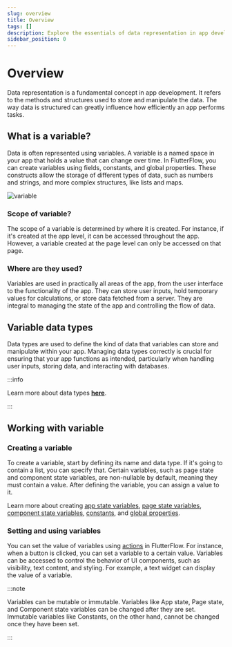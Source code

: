 ```yaml
---
slug: overview
title: Overview
tags: []
description: Explore the essentials of data representation in app development, focusing on the use of variables in FlutterFlow.
sidebar_position: 0
---
```


# Overview
Data representation is a fundamental concept in app development. It refers to the methods and structures used to store and manipulate the data. The way data is structured can greatly influence how efficiently an app performs tasks.

## What is a variable?

Data is often represented using variables. A variable is a named space in your app that holds a value that can change over time. In FlutterFlow, you can create variables using fields, constants, and global properties. These constructs allow the storage of different types of data, such as numbers and strings, and more complex structures, like lists and maps.

![variable](../imgs/variable.avif)

### Scope of variable?

The scope of a variable is determined by where it is created. For instance, if it's created at the app level, it can be accessed throughout the app. However, a variable created at the page level can only be accessed on that page.

### Where are they used?

Variables are used in practically all areas of the app, from the user interface to the functionality of the app. They can store user inputs, hold temporary values for calculations, or store data fetched from a server. They are integral to managing the state of the app and controlling the flow of data.

## Variable data types

Data types are used to define the kind of data that variables can store and manipulate within your app. Managing data types correctly is crucial for ensuring that your app functions as intended, particularly when handling user inputs, storing data, and interacting with databases.

:::info

Learn more about data types [**here**](#).

:::

## Working with variable

### Creating a variable

To create a variable, start by defining its name and data type. If it's going to contain a list, you can specify that. Certain variables, such as page state and component state variables, are non-nullable by default, meaning they must contain a value. After defining the variable, you can assign a value to it.

Learn more about creating [app state variables](app-state), [page state variables](#), [component state variables](#), [constants](constants), and [global properties](global-properties).

### Setting and using variables

You can set the value of variables using [actions](#) in FlutterFlow. For instance, when a button is clicked, you can set a variable to a certain value. Variables can be accessed to control the behavior of UI components, such as visibility, text content, and styling. For example, a text widget can display the value of a variable.

:::note

Variables can be mutable or immutable. Variables like App state, Page state, and Component state variables can be changed after they are set. Immutable variables like Constants, on the other hand, cannot be changed once they have been set.

:::